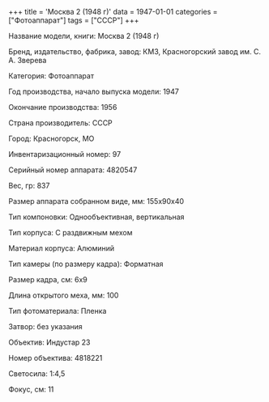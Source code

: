 +++
title = 'Москва 2 (1948 г)'
data = 1947-01-01
categories = ["Фотоаппарат"]
tags = ["СССР"]
+++

Название модели, книги: Москва 2 (1948 г)

Бренд, издательство, фабрика, завод: КМЗ, Красногорский завод им. С. А. Зверева

Категория: Фотоаппарат

Год производства, начало выпуска модели: 1947

Окончание производства: 1956

Страна производитель: СССР

Город: Красногорск, МО

Инвентаризационный номер: 97

Серийный номер аппарата: 4820547

Вес, гр: 837

Размер аппарата  собранном виде, мм: 155х90х40

Тип компоновки: Однообъективная, вертикальная

Тип корпуса: С раздвижным мехом

Материал корпуса: Алюминий

Тип камеры (по размеру кадра): Форматная

Размер кадра, см: 6х9

Длина открытого меха, мм: 100

Тип фотоматериала: Пленка

Затвор: без указания

Объектив: Индустар 23

Номер объектива: 4818221

Светосила: 1:4,5

Фокус, см: 11


